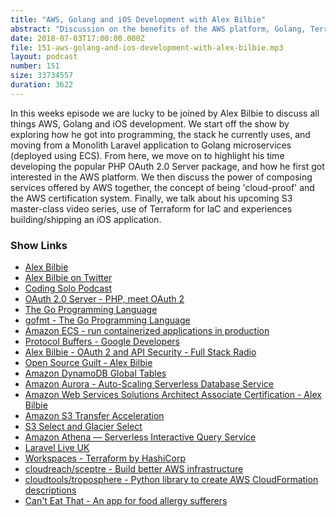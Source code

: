 ```yaml
---
title: "AWS, Golang and iOS Development with Alex Bilbie"
abstract: "Discussion on the benefits of the AWS platform, Golang, Terraform and iOS Development"
date: 2018-07-03T17:00:00.000Z
file: 151-aws-golang-and-ios-development-with-alex-bilbie.mp3
layout: podcast
number: 151
size: 33734557
duration: 3622
---
```


In this weeks episode we are lucky to be joined by Alex Bilbie to discuss all things AWS, Golang and iOS development.
We start off the show by exploring how he got into programming, the stack he currently uses, and moving from a Monolith Laravel application to Golang microservices (deployed using ECS).
From here, we move on to highlight his time developing the popular PHP OAuth 2.0 Server package, and how he first got interested in the AWS platform.
We then discuss the power of composing services offered by AWS together, the concept of being 'cloud-proof' and the AWS certification system.
Finally, we talk about his upcoming S3 master-class video series, use of Terraform for IaC and experiences building/shipping an iOS application.

### Show Links

* [Alex Bilbie](https://alexbilbie.com/)
* [Alex Bilbie on Twitter](https://twitter.com/alexbilbie)
* [Coding Solo Podcast](https://codingsolo.works/)
* [OAuth 2.0 Server - PHP, meet OAuth 2](https://oauth2.thephpleague.com/)
* [The Go Programming Language](https://golang.org/)
* [gofmt - The Go Programming Language](https://golang.org/cmd/gofmt/)
* [Amazon ECS - run containerized applications in production](https://aws.amazon.com/ecs/)
* [Protocol Buffers - Google Developers](https://developers.google.com/protocol-buffers/)
* [Alex Bilbie - OAuth 2 and API Security - Full Stack Radio](http://www.fullstackradio.com/4)
* [Open Source Guilt - Alex Bilbie](https://alexbilbie.com/2014/08/open-source-guilt/)
* [Amazon DynamoDB Global Tables](https://aws.amazon.com/dynamodb/global-tables/)
* [Amazon Aurora - Auto-Scaling Serverless Database Service](https://aws.amazon.com/rds/aurora/serverless/)
* [Amazon Web Services Solutions Architect Associate Certification - Alex Bilbie](https://alexbilbie.com/2017/02/amazon-web-services-solutions-architect-associate-certification/)
* [Amazon S3 Transfer Acceleration](https://docs.aws.amazon.com/AmazonS3/latest/dev/transfer-acceleration.html)
* [S3 Select and Glacier Select](https://aws.amazon.com/blogs/aws/s3-glacier-select/)
* [Amazon Athena — Serverless Interactive Query Service](https://aws.amazon.com/athena/)
* [Laravel Live UK](https://laravellive.uk/)
* [Workspaces - Terraform by HashiCorp](https://www.terraform.io/docs/state/workspaces.html)
* [cloudreach/sceptre - Build better AWS infrastructure](https://github.com/cloudreach/sceptre)
* [cloudtools/troposphere - Python library to create AWS CloudFormation descriptions](https://github.com/cloudtools/troposphere)
* [Can't Eat That - An app for food allergy sufferers](https://canteatthat.com/)
